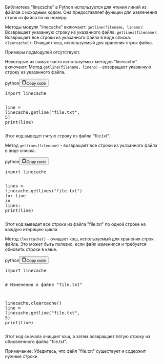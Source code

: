 <p>Библиотека "linecache" в Python используется для чтения линий из файлов с исходным кодом.
Она предоставляет функции для извлечения строк из файла по их номеру.</p>
<p>Методы модуля "linecache" включают:
<code>getline(filename, lineno)</code>: Возвращает указанную строку из указанного файла.
<code>getlines(filename)</code>: Возвращает все строки из указанного файла в виде списка.
<code>clearcache()</code>: Очищает кэш, используемый для хранения строк файла.</p>
<p>Примеры подмодулей отсутствуют.</p>
<p>Некоторые из самых часто используемых методов "linecache" включают:
Метод <code>getline(filename, lineno)</code> - возвращает указанную строку из указанного файла.</p>
<div class="code_element"><div class="lang_line"><text>python</text><button class="copy_code_button" onclick="CopyCode(this)"><svg style="width: 1.2em;height: 1.2em;" aria-hidden="true" xmlns="http://www.w3.org/2000/svg" fill="none" viewBox="0 0 24 24"><path stroke="currentColor" stroke-linecap="round" stroke-linejoin="round" stroke-width="2" d="M15 4h3a1 1 0 0 1 1 1v15a1 1 0 0 1-1 1H6a1 1 0 0 1-1-1V5a1 1 0 0 1 1-1h3m0 3h6m-5-4v4h4V3h-4Z"/></svg><text>Copy code</text></button></div><div class="code language-python"><div class="highlight"><pre><span></span><span class="kn">import</span> <span class="nn">linecache</span>

<span class="n">line</span> <span class="o">=</span> <span class="n">linecache</span><span class="o">.</span><span class="n">getline</span><span class="p">(</span><span class="s2">&quot;file.txt&quot;</span><span class="p">,</span> <span class="mi">5</span><span class="p">)</span>
<span class="nb">print</span><span class="p">(</span><span class="n">line</span><span class="p">)</span>
</pre></div></div></div>

<p>Этот код выведет пятую строку из файла "file.txt".</p>
<p>Метод <code>getlines(filename)</code> - возвращает все строки из указанного файла в виде списка.</p>
<div class="code_element"><div class="lang_line"><text>python</text><button class="copy_code_button" onclick="CopyCode(this)"><svg style="width: 1.2em;height: 1.2em;" aria-hidden="true" xmlns="http://www.w3.org/2000/svg" fill="none" viewBox="0 0 24 24"><path stroke="currentColor" stroke-linecap="round" stroke-linejoin="round" stroke-width="2" d="M15 4h3a1 1 0 0 1 1 1v15a1 1 0 0 1-1 1H6a1 1 0 0 1-1-1V5a1 1 0 0 1 1-1h3m0 3h6m-5-4v4h4V3h-4Z"/></svg><text>Copy code</text></button></div><div class="code language-python"><div class="highlight"><pre><span></span><span class="kn">import</span> <span class="nn">linecache</span>

<span class="n">lines</span> <span class="o">=</span> <span class="n">linecache</span><span class="o">.</span><span class="n">getlines</span><span class="p">(</span><span class="s2">&quot;file.txt&quot;</span><span class="p">)</span>
<span class="k">for</span> <span class="n">line</span> <span class="ow">in</span> <span class="n">lines</span><span class="p">:</span>
    <span class="nb">print</span><span class="p">(</span><span class="n">line</span><span class="p">)</span>
</pre></div></div></div>

<p>Этот код выведет все строки из файла "file.txt" по одной строке на каждую итерацию цикла.</p>
<p>Метод <code>clearcache()</code> - очищает кэш, используемый для хранения строк файла.
Это может быть полезно, если файл изменился и требуется обновить строки в кэше.</p>
<div class="code_element"><div class="lang_line"><text>python</text><button class="copy_code_button" onclick="CopyCode(this)"><svg style="width: 1.2em;height: 1.2em;" aria-hidden="true" xmlns="http://www.w3.org/2000/svg" fill="none" viewBox="0 0 24 24"><path stroke="currentColor" stroke-linecap="round" stroke-linejoin="round" stroke-width="2" d="M15 4h3a1 1 0 0 1 1 1v15a1 1 0 0 1-1 1H6a1 1 0 0 1-1-1V5a1 1 0 0 1 1-1h3m0 3h6m-5-4v4h4V3h-4Z"/></svg><text>Copy code</text></button></div><div class="code language-python"><div class="highlight"><pre><span></span><span class="kn">import</span> <span class="nn">linecache</span>

<span class="c1"># Изменения в файле &quot;file.txt&quot;</span>

<span class="n">linecache</span><span class="o">.</span><span class="n">clearcache</span><span class="p">()</span>
<span class="n">line</span> <span class="o">=</span> <span class="n">linecache</span><span class="o">.</span><span class="n">getline</span><span class="p">(</span><span class="s2">&quot;file.txt&quot;</span><span class="p">,</span> <span class="mi">5</span><span class="p">)</span>
<span class="nb">print</span><span class="p">(</span><span class="n">line</span><span class="p">)</span>
</pre></div></div></div>

<p>Этот код сначала очищает кэш, а затем возвращает пятую строку из обновленного файла "file.txt".</p>
<p>Примечание: Убедитесь, что файл "file.txt" существует и содержит нужные строки.</p>